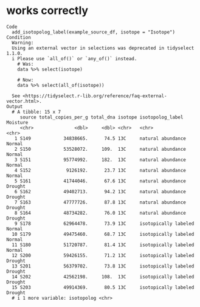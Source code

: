 # works correctly

    Code
      add_isotopolog_label(example_source_df, isotope = "Isotope")
    Condition
      Warning:
      Using an external vector in selections was deprecated in tidyselect 1.1.0.
      i Please use `all_of()` or `any_of()` instead.
        # Was:
        data %>% select(isotope)
      
        # Now:
        data %>% select(all_of(isotope))
      
      See <https://tidyselect.r-lib.org/reference/faq-external-vector.html>.
    Output
      # A tibble: 15 x 7
         source total_copies_per_g total_dna isotope isotopolog_label     Moisture
         <chr>               <dbl>     <dbl> <chr>   <chr>                <chr>   
       1 S149            34838665.      74.5 13C     natural abundance    Normal  
       2 S150            53528072.     109.  13C     natural abundance    Normal  
       3 S151            95774992.     182.  13C     natural abundance    Normal  
       4 S152             9126192.      23.7 13C     natural abundance    Normal  
       5 S161            41744046.      67.6 13C     natural abundance    Drought 
       6 S162            49402713.      94.2 13C     natural abundance    Drought 
       7 S163            47777726.      87.8 13C     natural abundance    Drought 
       8 S164            48734282.      76.0 13C     natural abundance    Drought 
       9 S178            62964478.      73.9 13C     isotopically labeled Normal  
      10 S179            49475460.      68.7 13C     isotopically labeled Normal  
      11 S180            51720787.      81.4 13C     isotopically labeled Normal  
      12 S200            59426155.      71.2 13C     isotopically labeled Drought 
      13 S201            56379702.      73.8 13C     isotopically labeled Drought 
      14 S202            42562198.     108.  13C     isotopically labeled Drought 
      15 S203            49914369.      80.5 13C     isotopically labeled Drought 
      # i 1 more variable: isotopolog <chr>

